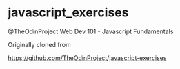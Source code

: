 # javascript_exercises

@TheOdinProject Web Dev 101 - Javascript Fundamentals 

Originally cloned from 

https://github.com/TheOdinProject/javascript-exercises



